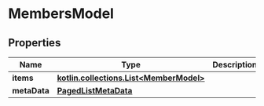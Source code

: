 
# MembersModel

## Properties
Name | Type | Description | Notes
------------ | ------------- | ------------- | -------------
**items** | [**kotlin.collections.List&lt;MemberModel&gt;**](MemberModel.md) |  |  [optional]
**metaData** | [**PagedListMetaData**](PagedListMetaData.md) |  |  [optional]



